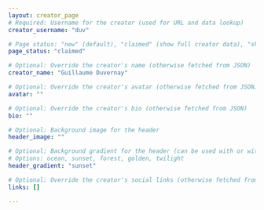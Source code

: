 ```yaml
---
layout: creator_page
# Required: Username for the creator (used for URL and data lookup)
creator_username: "duv"

# Page status: "new" (default), "claimed" (show full creator data), "skip" (opt-out - do not show creator page)
page_status: "claimed"

# Optional: Override the creator's name (otherwise fetched from JSON)
creator_name: "Guillaume Duvernay"

# Optional: Override the creator's avatar (otherwise fetched from JSON)
avatar: ""

# Optional: Override the creator's bio (otherwise fetched from JSON)
bio: ""

# Optional: Background image for the header
header_image: ""

# Optional: Background gradient for the header (can be used with or without header_image)
# Options: ocean, sunset, forest, golden, twilight
header_gradient: "sunset"

# Optional: Override the creator's social links (otherwise fetched from JSON)
links: []

---
```

